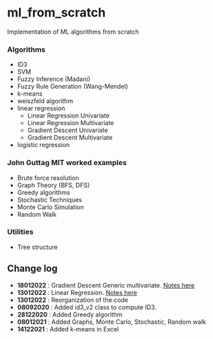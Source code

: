 # ml_from_scratch

Implementation of ML algorithms from scratch

### Algorithms

- ID3
- SVM
- Fuzzy Inference (Madani)
- Fuzzy Rule Generation (Wang-Mendel)
- k-means
- weiszfeld algorithm
- linear regression
  - Linear Regression Univariate
  - Linear Regression Multivariate
  - Gradient Descent Univariate
  - Gradient Descent Multivariate
- logistic regression

### John Guttag MIT worked examples

- Brute force resolution
- Graph Theory (BFS, DFS)
- Greedy algorithms
- Stochastic Techniques
- Monte Carlo Simulation
- Random Walk

### Utilities

- Tree structure

## Change log

- **18012022** : Gradient Descent Generic multivariate. [Notes here](https://carmelgafa.com/post/ml_linearreg_multivariatedescent/)
- **13012022** : Linear Regression. [Notes here](https://carmelgafa.com/tags/linear-regression/)
- **13012022** : Reorganization of the code
- **08092020** : Added id3_v2 class to compute ID3.
- **28122020** : Added Greedy algorithm
- **08012021** : Added Graphs, Monte Carlo, Stochastic, Random walk
- **14122021** : Added k-means in Excel
